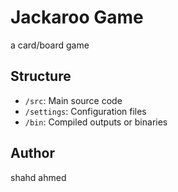# Jackaroo Game

a card/board game 

## Structure

- `/src`: Main source code
- `/settings`: Configuration files
- `/bin`: Compiled outputs or binaries



## Author

shahd ahmed
